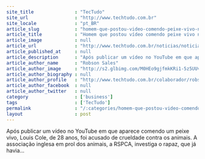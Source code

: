 ```yaml
---
site_title               : "TecTudo"
site_url                 : "http://www.techtudo.com.br"
site_locale              : "pt_BR"
article_slug             : "homem-que-postou-video-comendo-peixe-vivo-no-youtube-pode-ser-preso"
article_title            : "Homem que postou vídeo comendo peixe vivo no YouTube pode ser preso"
article_image            : null
article_url              : "http://www.techtudo.com.br/noticias/noticia/2012/04/homem-que-postou-video-comendo-peixe-vivo-no-youtube-pode-ser-preso.html"
article_published_at     : null
article_description      : "Após publicar um vídeo no YouTube em que aparece comendo um peixe vivo, Louis Cole, de 28 anos, foi acusado de crueldade contra os animais. A associação inglesa em prol dos animais, a RSPCA, investiga o rapaz, que já havia..."
article_author_name      : "Robson Sales"
article_author_image     : "http://s2.glbimg.com/M0HEo9gjfmkKRi1-5z5UUvgEm2Q=/30x30/s2.glbimg.com/5axzd6gS81GvQ-1UzzyazRGyafY=/0x0:140x140/75x75/s.glbimg.com/po/tt2/f/original/2013/01/22/robson-sales.jpg"
article_author_biography : null
article_author_profile   : "http://www.techtudo.com.br/colaborador/robson-sales.html"
article_author_facebook  : null
article_author_twitter   : null
category                 : ['business']
tags                     : ['TecTudo']
permalink                : "/:categories/homem-que-postou-video-comendo-peixe-vivo-no-youtube-pode-ser-preso/"
layout                   : post
---
```


Após publicar um vídeo no YouTube em que aparece comendo um peixe vivo, Louis Cole, de 28 anos, foi acusado de crueldade contra os animais. A associação inglesa em prol dos animais, a RSPCA, investiga o rapaz, que já havia...
